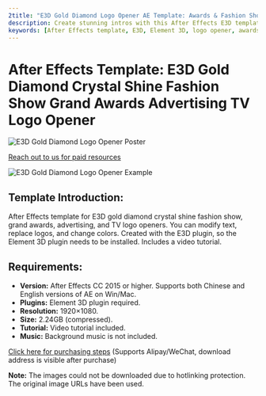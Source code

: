 ```yaml
---
2title: "E3D Gold Diamond Logo Opener AE Template: Awards & Fashion Show Intro"
description: Create stunning intros with this After Effects E3D template featuring gold diamonds and crystals. Perfect for awards, fashion shows, and advertising. Customizable text, logo, and colors. Element 3D plugin required.
keywords: [After Effects template, E3D, Element 3D, logo opener, awards show, fashion show, advertising intro, gold diamond, crystal effect]
---
```


# After Effects Template: E3D Gold Diamond Crystal Shine Fashion Show Grand Awards Advertising TV Logo Opener

![E3D Gold Diamond Logo Opener Poster](https://www.gfxcamp.com/wp-content/uploads/2022/08/0001-2.jpg)

[Reach out to us for paid resources](https://wa.me/8613237610083)

![E3D Gold Diamond Logo Opener Example](https://www.gfxcamp.com/wp-content/uploads/2022/08/0002-2.jpg)

## Template Introduction:

After Effects template for E3D gold diamond crystal shine fashion show, grand awards, advertising, and TV logo openers. You can modify text, replace logos, and change colors. Created with the E3D plugin, so the Element 3D plugin needs to be installed. Includes a video tutorial.

## Requirements:

*   **Version:** After Effects CC 2015 or higher. Supports both Chinese and English versions of AE on Win/Mac.
*   **Plugins:** Element 3D plugin required.
*   **Resolution:** 1920×1080.
*   **Size:** 2.24GB (compressed).
*   **Tutorial:** Video tutorial included.
*   **Music:** Background music is not included.

[Click here for purchasing steps](https://www.gfxcamp.com/buy-help)
(Supports Alipay/WeChat, download address is visible after purchase)

**Note:** The images could not be downloaded due to hotlinking protection. The original image URLs have been used.
